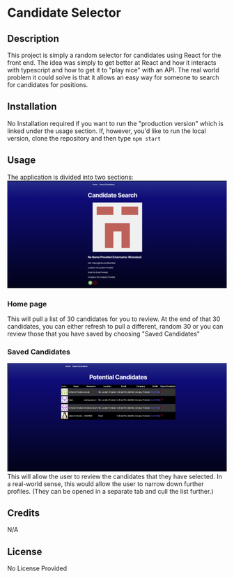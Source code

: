 # Candidate Selector  
## Description

This project is simply a random selector for candidates using React for the front end. The idea was simply to get better at React and how it interacts with typescript and how to get it to "play nice" with an API. The real world problem it could solve is that it allows an easy way for someone to search for candidates for positions.

## Installation

No Installation required if you want to run the "production version" which is linked under the usage section. If, however, you'd like to run the local version, clone the repository and then type ```npm start```

## Usage

The application is divided into two sections:
![Picture of the Candidate Search Page](src/assets/readme-images/candidate-search.png)
### Home page 
This will pull a list of 30 candidates for you to review. At the end of that 30 candidates, you can either refresh to pull a different, random 30 or you can review those that you have saved by choosing "Saved Candidates"

### Saved Candidates
![Picture of the Candidate Search Page](src/assets/readme-images/potential-candidates.png)
This will allow the user to review the candidates that they have selected. In a real-world sense, this would allow the user to narrow down further profiles. (They can be opened in a separate tab and cull the list further.)

## Credits

N/A

## License

No License Provided

